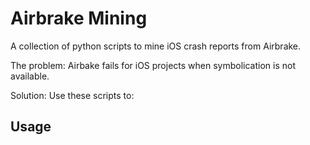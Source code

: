 # Airbrake Mining

A collection of python scripts to mine iOS crash reports from Airbrake.

The problem: Airbake fails for iOS projects when symbolication is
not available.

Solution: Use these scripts to:


## Usage

